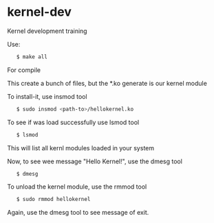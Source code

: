 # kernel-dev
Kernel development training

Use: 
``` bash
   $ make all
``` 

For compile

This create a bunch of files, but the *.ko generate is our kernel module

To install-it, use insmod tool
``` bash
   $ sudo insmod <path-to>/hellokernel.ko
```
To see if was load successfully use lsmod tool
``` bash
   $ lsmod
``` 
This will list all kernl modules loaded in your system

Now, to see wee message "Hello Kernel!", use the dmesg tool
``` bash
   $ dmesg
```
To unload the kernel module, use the rmmod tool
``` bash
   $ sudo rmmod hellokernel
```
Again, use the dmesg tool to see message of exit.

